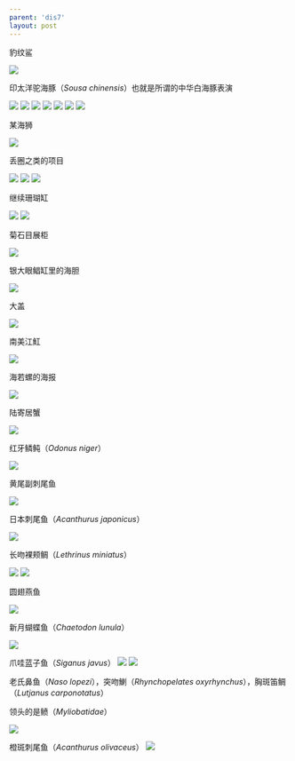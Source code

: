 ```yaml
---
parent: 'dis7'
layout: post
---
```

豹纹鲨

<img class='disc' src='https://lykoseremos.github.io/gmalb-01/dis7/488.jpg'>

印太洋驼海豚（<i>Sousa chinensis</i>）也就是所谓的中华白海豚表演

<img class='disc' src='https://lykoseremos.github.io/gmalb-01/dis7/489.jpg'>

<img class='disc' src='https://lykoseremos.github.io/gmalb-01/dis7/490.jpg'>

<img class='disc' src='https://lykoseremos.github.io/gmalb-01/dis7/491.jpg'>

<img class='disc' src='https://lykoseremos.github.io/gmalb-01/dis7/492.jpg'>

<img class='disc' src='https://lykoseremos.github.io/gmalb-01/dis7/493.jpg'>

<img class='disc' src='https://lykoseremos.github.io/gmalb-01/dis7/495.jpg'>

<img class='disc' src='https://lykoseremos.github.io/gmalb-01/dis7/496.jpg'>

某海狮

<img class='disc' src='https://lykoseremos.github.io/gmalb-01/dis7/497.jpg'>

丢圈之类的项目

<img class='disc' src='https://lykoseremos.github.io/gmalb-01/dis7/498.jpg'>

<img class='disc' src='https://lykoseremos.github.io/gmalb-01/dis7/499.jpg'>

<img class='disc' src='https://lykoseremos.github.io/gmalb-01/dis7/500.jpg'>

继续珊瑚缸

<img class='disc' src='https://lykoseremos.github.io/gmalb-01/dis7/501.jpg'>

<img class='disc' src='https://lykoseremos.github.io/gmalb-01/dis7/502.jpg'>

菊石目展柜

<img class='disc' src='https://lykoseremos.github.io/gmalb-01/dis7/503.jpg'>

银大眼鲳缸里的海胆

<img class='disc' src='https://lykoseremos.github.io/gmalb-01/dis7/504.jpg'>

大盖

<img class='disc' src='https://lykoseremos.github.io/gmalb-01/dis7/505.jpg'>

南美江魟

<img class='disc' src='https://lykoseremos.github.io/gmalb-01/dis7/506.jpg'>

海若螺的海报

<img class='disc' src='https://lykoseremos.github.io/gmalb-01/dis7/507.jpg'>

陆寄居蟹

<img class='disc' src='https://lykoseremos.github.io/gmalb-01/dis7/508.jpg'>

红牙鳞鲀（<i>Odonus niger</i>）

<img class='disc' src='https://lykoseremos.github.io/gmalb-01/dis7/509.jpg'>

黄尾副刺尾鱼

<img class='disc' src='https://lykoseremos.github.io/gmalb-01/dis7/510.jpg'>

日本刺尾鱼（<i>Acanthurus japonicus</i>）

<img class='disc' src='https://lykoseremos.github.io/gmalb-01/dis7/511.jpg'>

长吻裸颊鲷（<i>Lethrinus miniatus</i>）

<img class='disc' src='https://lykoseremos.github.io/gmalb-01/dis7/512.jpg'>

<img class='disc' src='https://lykoseremos.github.io/gmalb-01/dis7/513.jpg'>

圆翅燕鱼

<img class='disc' src='https://lykoseremos.github.io/gmalb-01/dis7/514.jpg'>

新月蝴蝶鱼（<i>Chaetodon lunula</i>）

<img class='disc' src='https://lykoseremos.github.io/gmalb-01/dis7/515.jpg'>

爪哇蓝子鱼（<i>Siganus javus</i>）
<img class='disc' src='https://lykoseremos.github.io/gmalb-01/dis7/518.jpg'>
<img class='disc' src='https://lykoseremos.github.io/gmalb-01/dis7/516.jpg'>

老氏鼻鱼（<i>Naso lopezi</i>），突吻鯻（<i>Rhynchopelates oxyrhynchus</i>），胸斑笛鲷（<i>Lutjanus carponotatus</i>）

领头的是鲼（<i>Myliobatidae</i>）

<img class='disc' src='https://lykoseremos.github.io/gmalb-01/dis7/517.jpg'>

橙斑刺尾鱼（<i>Acanthurus olivaceus</i>）
<img class='disc' src='https://lykoseremos.github.io/gmalb-01/dis7/519.jpg'>
